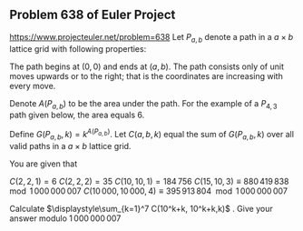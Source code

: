 ## Problem 638 of Euler Project 
https://www.projecteuler.net/problem=638
Let $P_{a,b}$ denote a path in a $a\times b$ lattice grid with following properties:

The path begins at $(0,0)$ and ends at $(a,b)$.
The path consists only of unit moves upwards or to the right; that is the coordinates are increasing with every move.


Denote $A(P_{a,b})$ to be the area under the path. For the example of a $P_{4,3}$ path given below, the area equals 6.





Define $G(P_{a,b},k)=k^{A(P_{a,b})}$. Let $C(a,b,k)$ equal the sum of $G(P_{a,b},k)$ over all valid paths in a $a\times b$ lattice grid. 


You are given that


$C(2,2,1)=6$
$C(2,2,2)=35$
$C(10,10,1)=184\,756$
$C(15,10,3) \equiv 880\,419\,838 \mod 1\,000\,000\,007$
$C(10\,000,10\,000,4) \equiv 395\,913\,804 \mod 1\,000\,000\,007$


Calculate $\displaystyle\sum_{k=1}^7 C(10^k+k, 10^k+k,k)$ . Give your answer modulo $1\,000\,000\,007$
